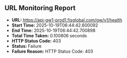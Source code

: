 ## URL Monitoring Report

- **URL:** https://api-gw1-prod1.fisglobal.com/gw/v1/health
- **Start Time:** 2025-10-19T06:44:42.600092
- **End Time:** 2025-10-19T06:44:42.700898
- **Total Time Taken:** 0.100806 seconds
- **HTTP Status Code:** 403
- **Status:** Failure
- **Failure Reason:** HTTP Status Code: 403
